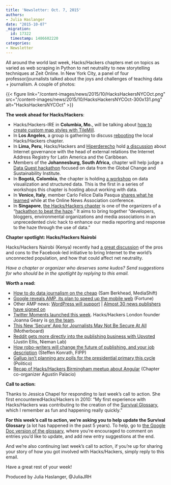 ```yaml
---
title: 'Newsletter: Oct. 7, 2015'
authors:
- Julia Haslanger
date: "2015-10-07"
_migration:
  id: 17322
  timestamp: 1486602220
categories:
- Newsletter
---
```


All around the world last week, Hacks/Hackers chapters met on topics as varied as web scraping in Python to net neutrality to new storytelling techniques at Zeit Online. In New York City, a panel of four professor/journalists talked about the joys and challenges of teaching data + journalism. A couple of photos:

{{< figure link="/content-images/news/2015/10/HacksHackersNYCOct.png" src="/content-images/news/2015/10/HacksHackersNYCOct-300x131.png" alt="HacksHackersNYCOct" >}}

**The week ahead for Hacks/Hackers**:

  * Hacks/Hackers-IRE in **Columbia, Mo.**, will be talking about [how to create custom map styles with TileMill][1]. 
  * In **Los Angeles**, a group is gathering to discuss [rebooting][2] the local Hacks/Hackers chapter. 
  * In **Lima, Peru**, Hacks/Hackers and [Hiperderecho][3] hold [a discussion][4] about Internet governance with the head of external relations the Internet Address Registry for Latin America and the Caribbean. 
  * Members of the **Johannesburg­, South Africa,** chapter will help judge a [Data Quest hackathon][5] focused on data from the Global Change and Sustainability Institute. 
  * In **Bogotá, Colombia**, the chapter is holding [a workshop][6] on data visualization and structured data. This is the first in a series of workshops this chapter is hosting about working with data. 
  * In **Venice, Italy**, member Carlo Felice Dalla Pasqua [shares what he learned][7] while at the Online News Association conference. 
  * In **Singapore**, [the Hacks/Hackers chapter][8] is one of the organizers of a “[hackathon to beat the haze][9].” It aims to bring together “developers, bloggers, environmental organizations and media associations in an unprecedented civic hack to enhance our media reporting and response to the haze through the use of data.” 

**Chapter spotlight: Hacks/Hackers Nairobi**

Hacks/Hackers Nairobi (Kenya) recently had [a great discussion][10] of the pros and cons to the Facebook-led initiative to bring Internet to the world’s unconnected population, and how that could affect net neutrality.

_Have a chapter or organizer who deserves some kudos? Send suggestions for who should be in the spotlight by replying to this email._

**Worth a read:**

  * [How to do data journalism on the cheap][11] (Sam Berkhead, MediaShift) 
  * [Google reveals AMP, its plan to speed up the mobile web][12] (Fortune) 
  * Other AMP news: [WordPress will support][13] | [Almost 30 news publishers have signed on][14] 
  * [Twitter Moments launched this week][15]. Hacks/Hackers London founder Joanna Geary is [on the team][16]. 
  * [This New &#8216;Secure&#8217; App for Journalists May Not Be Secure At All][17] (Motherboard) 
  * [Reddit gets more directly into the publishing business with Upvoted][18] (Justin Ellis, Nieman Lab) 
  * [How robo-writers will change the future of publishing, and your job description][19] (Steffen Konrath, FIPP) 
  * [Gallup isn&#8217;t planning any polls for the presidential primary this cycle][20] (Politico) 
  * [Recap of Hacks/Hackers Birmingham meetup about Angular][21] (Chapter co-organizer Agustín Palacio) 

**Call to action:**

Thanks to Jessica Chapel for responding to last week’s call to action. She first encounteredHacks/Hackers in 2010: “My first experience with Hacks/Hackers was contributing to the creation of the [Survival Glossary][22], which I remember as fun and happening really quickly.”

**For this week’s call to action, we’re asking you to help update the Survival Glossary** (a lot has happened in the past 5 years). To help, go to [the Google Doc version of the glossary][23], where you’re encouraged to comment on entries you’d like to update, and add new entry suggestions at the end.

And we&#8217;re also continuing last week’s call to action, if you’re up for sharing your story of how you got involved with Hacks/Hackers, simply reply to this email.

Have a great rest of your week!

Produced by Julia Haslanger, @JuliaJRH

 [1]: https://twitter.com/hackshackersIRE/status/651409163927445504
 [2]: http://www.meetup.com/HacksHackers-LA/events/222169880/
 [3]: http://www.hiperderecho.org/eventos/conversatorio-como-se-gobierna-internet/
 [4]: http://www.meetup.com/Hacks-Hackers-Lima/events/225702890/
 [5]: http://www.meetup.com/HacksHackersAfrica/events/225701517/
 [6]: http://www.meetup.com/Hacks-Hackers-Bogota/events/225860882/
 [7]: http://www.meetup.com/Hacks-Hackers-Venezia/events/223765763/
 [8]: http://www.meetup.com/Hacks-Hackers-Singapore/events/225816468/
 [9]: http://www.eventbrite.sg/e/hyper-haze-hack-tickets-18774635440
 [10]: http://hackshackers.us1.list-manage.com/track/click?u=c56f2e53d5ed6ef87f8aaa75c&id=7ef30172c3&e=8fe604ecc7
 [11]: http://mediashift.org/2015/10/how-to-do-data-journalism-on-the-cheap/
 [12]: http://fortune.com/2015/10/07/google-amp-news-mobile/
 [13]: https://vip.wordpress.com/2015/10/07/mobile-web/
 [14]: http://www.bloomberg.com/news/articles/2015-10-07/google-unveils-mobile-news-reader-to-load-articles-faster
 [15]: http://www.nytimes.com/2015/10/08/technology/twitters-moments-will-try-to-tame-the-chaos.html?_r=0
 [16]: https://twitter.com/JoannaUK/status/621998638923911168
 [17]: http://motherboard.vice.com/read/this-new-secure-app-for-journalists-may-not-be-secure-at-all
 [18]: http://www.niemanlab.org/2015/10/reddit-gets-more-directly-into-the-publishing-business-with-upvoted/
 [19]: http://www.fipp.com/news/opinion/how-robo-writers-will-change-the-future-of-pu
 [20]: http://www.politico.com/story/2015/10/gallup-poll-2016-pollsters-214493
 [21]: https://storify.com/aguspalacio/24-04-interactivity
 [22]: http://hackshackers.us1.list-manage.com/track/click?u=c56f2e53d5ed6ef87f8aaa75c&id=04de7c4056&e=8fe604ecc7
 [23]: http://hackshackers.us1.list-manage2.com/track/click?u=c56f2e53d5ed6ef87f8aaa75c&id=fd1280a63d&e=8fe604ecc7